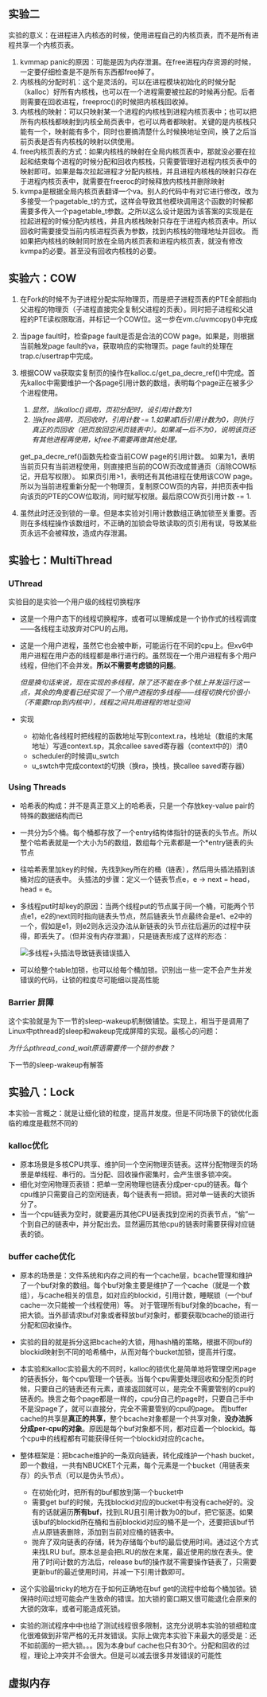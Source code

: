 ## 实验二

实验的意义：在进程进入内核态的时候，使用进程自己的内核页表，而不是所有进程共享一个内核页表。

1. kvmmap panic的原因：可能是因为内存泄漏。在free进程内存资源的时候，一定要仔细检查是不是所有东西都free掉了。
2. 内核栈的分配时机：这个是灵活的。可以在进程模块初始化的时候分配（kalloc）好所有内核栈，也可以在一个进程需要被拉起的时候再分配。后者则需要在回收进程，freeproc()的时候把内核栈回收掉。
3. 内核栈的映射：可以只映射某一个进程的内核栈到进程内核页表中；也可以把所有内核栈都映射到内核全局页表中，也可以两者都映射。关键的是内核栈只能有一个，映射能有多个，同时也要搞清楚什么时候换地址空间，换了之后当前页表是否有内核栈的映射以供使用。
4. free内核页表的方式：如果内核栈的映射在全局内核页表中，那就没必要在拉起和结束每个进程的时候分配和回收内核栈，只需要管理好进程内核页表中的映射即可。如果是每次拉起进程才分配内核栈，并且进程内核栈的映射只存在于进程内核页表中，就需要在freeroc的时候释放内核栈并删除映射
5. kvmpa是根据全局内核页表翻译一个va。别人的代码中有对它进行修改，改为多接受一个pagetable_t的方式，这样会导致其他模块调用这个函数的时候都需要多传入一个pagetable_t参数。之所以这么设计是因为该答案的实现是在拉起进程的时候分配内核栈，并且内核栈映射只存在于进程内核页表中。所以回收时需要接受当前内核进程页表为参数，找到内核栈的物理地址并回收。
     而如果把内核栈的映射同时放在全局内核页表和进程内核页表，就没有修改kvmpa的必要。甚至没有回收内核栈的必要。



## 实验六：COW

1. 在Fork的时候不为子进程分配实际物理页，而是把子进程页表的PTE全部指向父进程的物理页（子进程直接完全复制父进程的页表）。同时把子进程和父进程的PTE读权限取消，并标记一个COW位。这一步在vm.c/uvmcopy()中完成

2. 当page fault时，检查page fault是否是合法的COW page。如果是，则根据当前触发page fault的va，获取响应的实物理页。page fault的处理在trap.c/usertrap中完成。

3. 根据COW va获取实复制页的操作在kalloc.c/get_pa_decre_ref()中完成。首先kalloc中需要维护一个各page引用计数的数组，表明每个page正在被多少个进程使用。

   1. *显然，当kalloc()调用，页初分配时，设引用计数为1*
   2. *当kfree调用，页回收时，引用计数 -= 1.如果减1后引用计数为0，则执行真正的页回收（把页放回空闲页链表中）。如果减一后不为0，说明该页还有其他进程再使用，kfree不需要再做其他处理。*

   get_pa_decre_ref()函数先检查当前COW page的引用计数。
           如果为1，表明当前页只有当前进程使用，则直接把当前的COW页改成普通页（消除COW标记，开启写权限）。
           如果页引用>1，表明还有其他进程在使用该COW page。所以为当前进程重新分配一个物理页，复制原COW页的内容，并把页表中指向该页的PTE的COW位取消，同时赋写权限。最后原COW页引用计数 -= 1.

4. 虽然此时还没到锁的一章。但是本实验对引用计数数组正确加锁至关重要。否则在多线程操作该数组时，不正确的加锁会导致读取的页引用有误，导致某些页永远不会被释放，造成内存泄漏。

## 实验七：MultiThread

### UThread

实验目的是实验一个用户级的线程切换程序

- 这是一个用户态下的线程切换程序，或者可以理解成是一个协作式的线程调度——各线程主动放弃对CPU的占用。

- 这是一个用户进程，虽然它也会被中断，可能运行在不同的cpu上。但xv6中用户进程在用户态的线程都是串行进行的。虽然现在一个用户进程有多个用户线程，但他们不会并发。**所以不需要考虑锁的问题**。

  *但是换句话来说，现在实现的多线程，除了还不能在多个核上并发运行这一点，其余的角度看已经实现了一个用户进程的多线程——线程切换代价很小（不需要trap到内核中），线程之间共用进程的地址空间*

- 实现

  - 初始化各线程时把线程的函数地址写到context.ra，栈地址（数组的末尾地址）写道context.sp，其余callee saved寄存器（context中的）清0
  - scheduler的时候调u_swtch
  - u_swtch中完成context的切换（换ra，换栈，换callee saved寄存器）

### Using Threads

- 哈希表的构成：并不是真正意义上的哈希表，只是一个存放key-value pair的特殊的数据结构而已

- 一共分为5个桶。每个桶都存放了一个entry结构体指针的链表的头节点。所以整个哈希表就是一个大小为5的数组，数组每个元素都是一个*entry链表的头节点

- 往哈希表里加key的时候，先找到key所在的桶（链表），然后用头插法插到该桶对应的链表中。
  头插法的步骤：定义一个链表节点e，e -> next = head，head = e。

- 多线程put时却key的原因：当两个线程put的节点属于同一个桶，可能两个节点e1，e2的next同时指向链表头节点，然后链表头节点最终会是e1、e2中的一个，假如是e1，则e2则永远没办法从新链表的头节点往后遍历的过程中获得，即丢失了。（但并没有内存泄漏），只是链表形成了这样的形态：

  ![多线程+头插法导致链表错误插入](D:\GitHubLocalRepository\xv6\note\picture\多线程+头插法导致链表错误插入.png)

- 可以给整个table加锁，也可以给每个桶加锁。识别出一些一定不会产生并发错误的代码，让锁的粒度尽可能细以提高性能

### Barrier 屏障

这个实验就是为下一节的sleep-wakeup机制做铺垫。实现上，相当于是调用了Linux中pthread的sleep和wakeup完成屏障的实现。最核心的问题：

*为什么pthread_cond_wait原语需要传一个锁的参数？*

下一节的sleep-wakeup有解答

## 实验八：Lock

本实验一言概之：就是让细化锁的粒度，提高并发度。但是不同场景下的锁优化面临的难度是截然不同的

### kalloc优化

- 原本场景是多核CPU共享、维护同一个空闲物理页链表。这样分配物理页的场景是单线程、串行的。当分配、回收操作密集时，会产生很多锁冲突。
- 细化对空闲物理页表锁：把单一空闲物理也链表分成per-cpu的链表。每个cpu维护只需要自己的空闲链表，每个链表有一把锁。把对单一链表的大锁拆分了。
- 当一个cpu链表为空时，就要遍历其他CPU链表找到空闲的页表节点，“偷”一个到自己的链表中，并分配出去。显然遍历其他cpu的链表时需要获得对应链表的锁。

### buffer cache优化

- 原本的场景是：文件系统和内存之间的有一个cache层，bcache管理和维护了一个buf对象的数组。每个buf对象主要是维护了一个cache（就是一个数组），与cache相关的信息，如对应的blockid，引用计数，睡眠锁（一个buf cache一次只能被一个线程使用）等。
  对于管理所有buf对象的bcache，有一把大锁。当外部请求buf对象或者释放buf对象时，都要获取bcache的锁进行分配和回收操作。
- 实验的目的就是拆分这把bcache的大锁，用hash桶的策略，根据不同buf的blockid映射到不同的哈希桶中，从而对每个bucket加锁，提高并行度。
- 本实验和kalloc实验最大的不同时，kalloc的锁优化是简单地将管理空闲page的链表拆分，每个cpu管理一个链表。当每个cpu需要处理回收和分配页的时候，只要自己的链表还有元素，直接返回就可以，是完全不需要管别的cpu的链表的。换言之每个page都是一样的，cpu分自己的page时，只要自己手中不是没page了，就可以直接分，完全不需要管别的cpu的page。
  而buffer cache的共享是**真正的共享**，整个bcache对象都是一个共享对象，**没办法拆分成per-cpu的对象**。原因是每个buf对象都不同，都对应着一个blockid。每个cpu中的线程都有可能获得任何一个blockid对应的cache。
- 整体框架是：把bcache维护的一条双向链表，转化成维护一个hash bucket，即一个数组，一共有NBUCKET个元素，每个元素是一个bucket（用链表来存）的头节点（可以是伪头节点）。
  - 在初始化时，把所有的buf都放到第一个bucket中
  - 需要get buf的时候，先找blockid对应的bucket中有没有cache好的。没有的话就遍历**所有buf**，找到LRU且引用计数为0的buf，把它驱逐。如果该buf的blockid所在桶和当前blockid对应的桶不是一个，还要把该buf节点从原链表删除，添加到当前对应桶的链表中。
  - 抛弃了双向链表的存储，转为存储每个buf的最后使用时间。通过这个方式来找LRU buf。原本总是会把LRU的放在末尾，最近使用的放在表头。使用了时间计数的方法后，release buf的操作就不需要操作链表了，只需要更新buf的最近使用时间，并减一下引用计数即可。

- 这个实验最tricky的地方在于如何正确地在buf get的流程中给每个桶加锁。锁保持时间过短可能会产生致命的错误。加大锁的窗口期又很可能退化会原来的大锁的效率，或者可能造成死锁。
- 实验的测试程序中中也给了测试线程很多限制，这充分说明本实验的锁细粒度化很难做到非常严格的无并发错误。实际上做完本实验下来最大的感受是：还不如前面的一把大锁。。。因为本身buf cache也只有30个。分配和回收的过程，理论上冲突并不会很大。但是可以减去很多并发错误的可能性

## 虚拟内存

